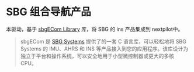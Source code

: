 # SBG 组合导航产品

本驱动，基于 [sbgECom Library](https://github.com/SBG-Systems/sbgECom/) 库，将 SBG 的 ins 产品集成到 nextpilot中。

> sbgECom 是 [SBG Systems](https://www.sbg-systems.com/) 提供了的一套 C 语言库，可以轻松地将 SBG Systems 的 IMU、AHRS 和 INS 等产品接入到您的应用程序。该库设计为独立于平台和操作系统，可以安全地用于小型微控制器或更大的多核 CPU。
